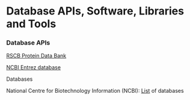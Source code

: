 # Database APIs, Software, Libraries and Tools 

### Database APIs

[RSCB Protein Data Bank](https://github.com/khanfs/ComputationalBiology-xGenomics/blob/main/PDB_APIs.ipynb) 

[NCBI Entrez database](https://github.com/khanfs/ComputationalBiology-xGenomics/blob/main/PDB_APIs.ipynb) 

Databases

National Centre for Biotechnology Information (NCBI): [List](https://www.ncbi.nlm.nih.gov/guide/all/) of databases
